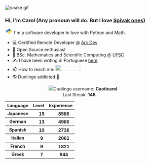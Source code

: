 ![snake gif](https://github.com/Craftermath/Craftermath/blob/output/github-contribution-grid-snake.svg)   

### Hi, I'm Carol (Any pronoun will do. But I love [Spivak ones](https://en.wikipedia.org/wiki/Spivak_pronoun))

<span><img width="25px" height="18.75px" src="https://raw.githubusercontent.com/devicons/devicon/master/icons/python/python-original.svg"><span> I'm a software developer in love with Python and Math.

- 💻 Certified Remote Developer @ [Arc Dev](https://arc.dev/@craftermath)
- 🐧  Open Source enthusiast  
- 🧮  BSc. Mathematics and Scientific Computing @ [UFSC](http://ufsc.br/)  
- ✍️  I have been writing in Portuguese [here](https://www.craftermath.com.br)
- 📫 How to reach me: [<img src="https://img.shields.io/badge/-LinkedIn-blue?style=flat-square&logo=Linkedin&logoColor=white&link=https://www.linkedin.com/in/carolaraujo/" width="80" height="20">](https://www.linkedin.com/in/carolaraujo/)   
- 🌎 Duolingo addicted 💬   

<!-- duolingo -->
<p align="center"><img src="https://d35aaqx5ub95lt.cloudfront.net/images/dc30aa15cf53a51f7b82e6f3b7e63c68.svg">Duolingo username: <strong> Caoticarol </strong> </br>Last Streak: <strong> 148</strong> <img width="20.5px" height="15.5px" src="https://d35aaqx5ub95lt.cloudfront.net/vendor/398e4298a3b39ce566050e5c041949ef.svg"></br><table align="center"><tr><th>Language</th><th>Level</th><th>Experience</th></tr><tr><th>Japanese </th><th><span><img width="20.5px" height="15.5px" src=                "https://d35aaqx5ub95lt.cloudfront.net/vendor/b3ede3d53c932ee30d981064671c8032.svg"                ><span>15</span></span></th><th><span><img width="20.5px" height="15.5px" src=                "https://d35aaqx5ub95lt.cloudfront.net/images/profile/01ce3a817dd01842581c3d18debcbc46.svg"                ><span >8586</span></span></th></tr><tr><th>German </th><th><span><img width="20.5px" height="15.5px" src=                "https://d35aaqx5ub95lt.cloudfront.net/vendor/b3ede3d53c932ee30d981064671c8032.svg"                ><span>13</span></span></th><th><span><img width="20.5px" height="15.5px" src=                "https://d35aaqx5ub95lt.cloudfront.net/images/profile/01ce3a817dd01842581c3d18debcbc46.svg"                ><span >4980</span></span></th></tr><tr><th>Spanish </th><th><span><img width="20.5px" height="15.5px" src=                "https://d35aaqx5ub95lt.cloudfront.net/vendor/b3ede3d53c932ee30d981064671c8032.svg"                ><span>10</span></span></th><th><span><img width="20.5px" height="15.5px" src=                "https://d35aaqx5ub95lt.cloudfront.net/images/profile/01ce3a817dd01842581c3d18debcbc46.svg"                ><span >2736</span></span></th></tr><tr><th>Italian </th><th><span><img width="20.5px" height="15.5px" src=                "https://d35aaqx5ub95lt.cloudfront.net/vendor/b3ede3d53c932ee30d981064671c8032.svg"                ><span>9</span></span></th><th><span><img width="20.5px" height="15.5px" src=                "https://d35aaqx5ub95lt.cloudfront.net/images/profile/01ce3a817dd01842581c3d18debcbc46.svg"                ><span >2061</span></span></th></tr><tr><th>French </th><th><span><img width="20.5px" height="15.5px" src=                "https://d35aaqx5ub95lt.cloudfront.net/vendor/b3ede3d53c932ee30d981064671c8032.svg"                ><span>9</span></span></th><th><span><img width="20.5px" height="15.5px" src=                "https://d35aaqx5ub95lt.cloudfront.net/images/profile/01ce3a817dd01842581c3d18debcbc46.svg"                ><span >1821</span></span></th></tr><tr><th>Greek </th><th><span><img width="20.5px" height="15.5px" src=                "https://d35aaqx5ub95lt.cloudfront.net/vendor/b3ede3d53c932ee30d981064671c8032.svg"                ><span>7</span></span></th><th><span><img width="20.5px" height="15.5px" src=                "https://d35aaqx5ub95lt.cloudfront.net/images/profile/01ce3a817dd01842581c3d18debcbc46.svg"                ><span >944</span></span></th></tr></table></p> 


<!---


![Craftermath's GitHub stats](https://github-readme-stats.vercel.app/api?username=Craftermath&show_icons=true&theme=onedark) 

[![Top Langs](https://github-readme-stats.vercel.app/api/top-langs/?username=Craftermath&layout=compact&theme=onedark)](https://github.com/Craftermath/github-readme-stats)

[![Linkedin Badge](https://img.shields.io/badge/-LinkedIn-blue?style=flat-square&logo=Linkedin&logoColor=white&link=https://www.linkedin.com/in/carolaraujo/)](https://www.linkedin.com/in/carolaraujo/)
-->
